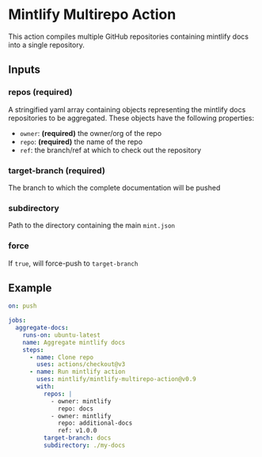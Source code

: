# Mintlify Multirepo Action

This action compiles multiple GitHub repositories containing mintlify docs into a single repository.

## Inputs

### repos (required)

A stringified yaml array containing objects representing the mintlify docs repositories to be aggregated. These objects have the following properties:
- `owner`: **(required)** the owner/org of the repo
- `repo`: **(required)** the name of the repo
- `ref`: the branch/ref at which to check out the repository

### target-branch (required)

The branch to which the complete documentation will be pushed

### subdirectory

Path to the directory containing the main `mint.json`

### force

If `true`, will force-push to `target-branch`

## Example

```yaml
on: push

jobs:
  aggregate-docs:
    runs-on: ubuntu-latest
    name: Aggregate mintlify docs
    steps:
      - name: Clone repo
        uses: actions/checkout@v3
      - name: Run mintlify action
        uses: mintlify/mintlify-multirepo-action@v0.9
        with:
          repos: |
            - owner: mintlify
              repo: docs
            - owner: mintlify
              repo: additional-docs
              ref: v1.0.0
          target-branch: docs
          subdirectory: ./my-docs
```
